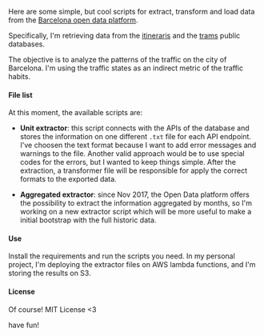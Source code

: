 Here are some simple, but cool scripts for extract, transform and load data from the <a href="http://opendata-ajuntament.barcelona.cat">Barcelona open data platform</a>.

Specifically, I'm retrieving data from the <a href="http://opendata-ajuntament.barcelona.cat/data/es/dataset/itineraris">itineraris</a> and the <a href="http://opendata-ajuntament.barcelona.cat/data/es/dataset/trams">trams</a> public databases.

The objective is to analyze the patterns of the traffic on the city of Barcelona. I'm using the traffic states as an indirect metric of the traffic habits.

#### File list

At this moment, the available scripts are:

- <strong>Unit extractor</strong>: this script connects with the APIs of the database and stores the information on one different `.txt` file for each API endpoint. I've choosen the text format because I want to add error messages and warnings to the file. Another valid approach would be to use special codes for the errors, but I wanted to keep things simple. After the extraction, a transformer file will be responsible for apply the correct formats to the exported data.

- <strong>Aggregated extractor</strong>: since Nov 2017, the Open Data platform offers the possibility to extract the information aggregated by months, so I'm working on a new extractor script which will be more useful to make a initial bootstrap with the full historic data.  

#### Use

Install the requirements and run the scripts you need. In my personal project, I'm deploying the extractor files on AWS lambda functions, and I'm storing the results on S3.

#### License
Of course! MIT License <3

have fun!
